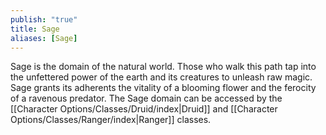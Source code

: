 ```yaml
---
publish: "true"
title: Sage
aliases: [Sage]
---
```


Sage is the domain of the natural world. Those who walk this path tap into the unfettered power of the earth and its creatures to unleash raw magic. Sage grants its adherents the vitality of a blooming flower and the ferocity of a ravenous predator. The Sage domain can be accessed by the [[Character Options/Classes/Druid/index|Druid]] and [[Character Options/Classes/Ranger/index|Ranger]] classes.
